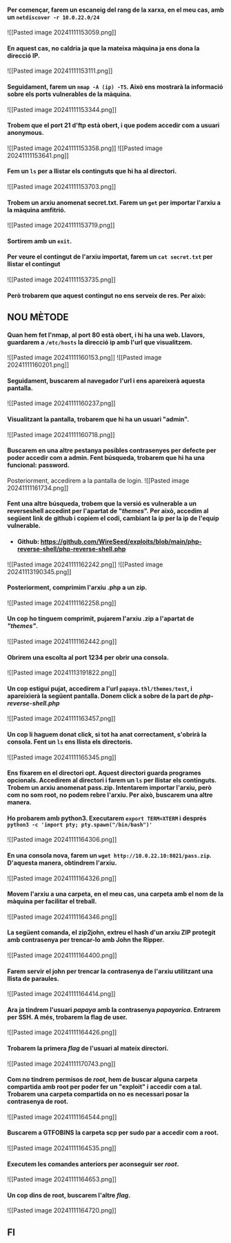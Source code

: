 #### Per començar, farem un escaneig del rang de la xarxa, en el meu cas, amb un `netdiscover -r 10.0.22.0/24` 
![[Pasted image 20241111153059.png]]

#### En aquest cas, no caldria ja que la mateixa màquina ja ens dona la direcció IP.
![[Pasted image 20241111153111.png]]

#### Seguidament, farem un `nmap -A (ip) -T5`. Això ens mostrarà la informació sobre els ports vulnerables de la màquina.
![[Pasted image 20241111153344.png]]

#### Trobem que el port 21 d'ftp està obert, i que podem accedir com a usuari **anonymous**.
![[Pasted image 20241111153358.png]]
![[Pasted image 20241111153641.png]]

#### Fem un `ls` per a llistar els continguts que hi ha al directori.
![[Pasted image 20241111153703.png]]

#### Trobem un arxiu anomenat **secret.txt**. Farem un `get` per importar l'arxiu a la màquina amfitrió.
![[Pasted image 20241111153719.png]]
#### Sortirem amb un `exit`.

#### Per veure el contingut de l'arxiu importat, farem un `cat secret.txt` per llistar el contingut
![[Pasted image 20241111153735.png]]

#### Però trobarem que aquest contingut no ens serveix de res. Per això:

## **NOU MÈTODE**

#### Quan hem fet l'nmap, al port 80 està obert, i hi ha una web. Llavors, guardarem a `/etc/hosts` la direcció ip amb l'url que visualitzem.
![[Pasted image 20241111160153.png]]
![[Pasted image 20241111160201.png]]

#### Seguidament, buscarem al navegador l'url i ens apareixerà aquesta pantalla.
![[Pasted image 20241111160237.png]]

#### Visualitzant la pantalla, trobarem que hi ha un usuari "admin".
![[Pasted image 20241111160718.png]]

#### Buscarem en una altre pestanya posibles contrasenyes per defecte per poder accedir com a admin. Fent búsqueda, trobarem que hi ha una funcional: **password**. 
Posteriorment, accedirem a la pantalla de login.
![[Pasted image 20241111161734.png]]

#### Fent una altre búsqueda, trobem que la versió es vulnerable a un **reverseshell** accedint per l'apartat de "*themes*". Per això, accedim al següent link de github i copiem el codi, cambiant la ip per la ip de l'equip vulnerable.
- #### Github: https://github.com/WireSeed/exploits/blob/main/php-reverse-shell/php-reverse-shell.php

![[Pasted image 20241111162242.png]]
![[Pasted image 20241113190345.png]]

#### Posteriorment, comprimim l'arxiu .php a un zip.
![[Pasted image 20241111162258.png]]

#### Un cop ho tinguem comprimit, pujarem l'arxiu .zip a l'apartat de *"themes"*.
![[Pasted image 20241111162442.png]]

#### Obrirem una escolta al port 1234 per obrir una consola.
![[Pasted image 20241113191822.png]]

#### Un cop estigui pujat, accedirem a l'url `papaya.thl/themes/test`, i apareixierà la següent pantalla. Donem click a sobre de la part de *php-reverse-shell.php*
![[Pasted image 20241111163457.png]]

#### Un cop li haguem donat click, si tot ha anat correctament, s'obrirà la consola. Fent un `ls` ens llista els directoris.
![[Pasted image 20241111165345.png]]

#### Ens fixarem en el directori **opt**. Aquest directori guarda programes opcionals. Accedirem al directori i farem un `ls` per llistar els continguts. Trobem un arxiu anomenat **pass.zip**. Intentarem importar l'arxiu, però com no som root, no podem rebre l'arxiu. Per això, buscarem una altre manera.
#### Ho probarem amb python3. Executarem `export TERM=XTERM` i després `python3 -c 'import pty; pty.spawn("/bin/bash")'` 
![[Pasted image 20241111164306.png]]

#### En una consola nova, farem un `wget http://10.0.22.10:8021/pass.zip`. D'aquesta manera, obtindrem l'arxiu.
![[Pasted image 20241111164326.png]]

#### Movem l'arxiu a una carpeta, en el meu cas, una carpeta amb el nom de la màquina per facilitar el treball.

![[Pasted image 20241111164346.png]]
#### La següent comanda, el **zip2john**, extreu el hash d'un arxiu ZIP protegit amb contrasenya per trencar-lo amb John the Ripper.
![[Pasted image 20241111164400.png]]
#### Farem servir el john per trencar la contrasenya de l'arxiu utilitzant una llista de paraules.
![[Pasted image 20241111164414.png]]
#### Ara ja tindrem l'usuari _**papaya**_ amb la contrasenya _papayarica_. Entrarem per SSH. A més, trobarem la flag de user.
![[Pasted image 20241111164426.png]]
#### Trobarem la primera *flag* de l'usuari al mateix directori.
![[Pasted image 20241111170743.png]]

#### Com no tindrem permisos de *root*, hem de buscar alguna carpeta compartida amb root per poder fer un "exploit" i accedir com a tal. Trobarem una carpeta compartida on no es necessari posar la contrasenya de root.
![[Pasted image 20241111164544.png]]
#### Buscarem a GTFOBINS la carpeta **scp** per sudo par a accedir com a root.
![[Pasted image 20241111164535.png]]
#### Executem les comandes anteriors per aconseguir ser *root*.
![[Pasted image 20241111164653.png]]

#### Un cop dins de root, buscarem l'altre *flag*.
![[Pasted image 20241111164720.png]]

## FI